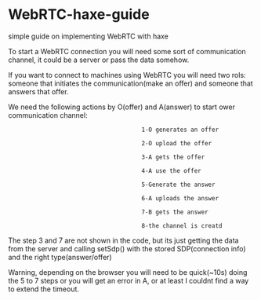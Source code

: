 # WebRTC-haxe-guide
simple guide on implementing WebRTC with haxe

To start a WebRTC connection you will need some sort of communication channel, it could be a server or pass the data somehow.

If you want to connect to machines using WebRTC you will need two rols: someone that initiates the communication(make an offer) and someone that answers that offer.

We need the following actions by O(offer) and A(answer) to start ower communication channel:

                                          1-O generates an offer
                                          
                                          2-O upload the offer
                                          
                                          3-A gets the offer
                                          
                                          4-A use the offer 
                                          
                                          5-Generate the answer
                                          
                                          6-A uploads the answer
                                          
                                          7-B gets the answer
                                          
                                          8-the channel is creatd
                                          
                    
The step 3 and 7 are not shown in the code, but its just getting the data from the server and calling setSdp() with the stored SDP(connection info) and the right type(answer/offer)

Warning, depending on the browser you will need to be quick(~10s) doing the 5 to 7 steps or you will get an error in A, or at least I couldnt find a way to extend the timeout.
